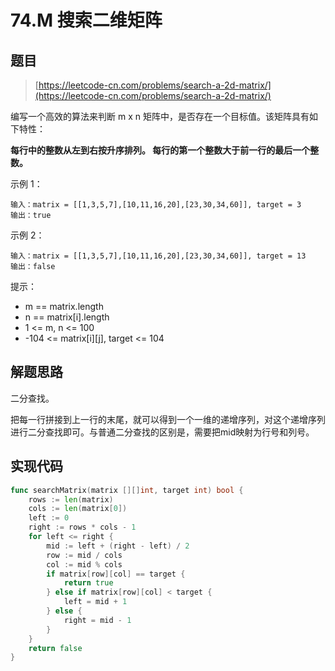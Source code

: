 # 74.M 搜索二维矩阵

## 题目

> [https://leetcode-cn.com/problems/search-a-2d-matrix/](https://leetcode-cn.com/problems/search-a-2d-matrix/)

编写一个高效的算法来判断 m x n 矩阵中，是否存在一个目标值。该矩阵具有如下特性：

**每行中的整数从左到右按升序排列。 每行的第一个整数大于前一行的最后一个整数。**

示例 1：

```
输入：matrix = [[1,3,5,7],[10,11,16,20],[23,30,34,60]], target = 3 
输出：true 
```

示例 2：

```
输入：matrix = [[1,3,5,7],[10,11,16,20],[23,30,34,60]], target = 13 
输出：false
```



提示：

* m == matrix.length&#x20;
* n == matrix\[i].length&#x20;
* 1 <= m, n <= 100&#x20;
* \-104 <= matrix\[i]\[j], target <= 104

## 解题思路

二分查找。

把每一行拼接到上一行的末尾，就可以得到一个一维的递增序列，对这个递增序列进行二分查找即可。与普通二分查找的区别是，需要把mid映射为行号和列号。

## 实现代码

```go
func searchMatrix(matrix [][]int, target int) bool {
	rows := len(matrix)
	cols := len(matrix[0])
	left := 0
	right := rows * cols - 1
	for left <= right {
		mid := left + (right - left) / 2
		row := mid / cols
		col := mid % cols
		if matrix[row][col] == target {
			return true
		} else if matrix[row][col] < target {
			left = mid + 1
		} else {
			right = mid - 1
		}
	}
	return false
}
```
